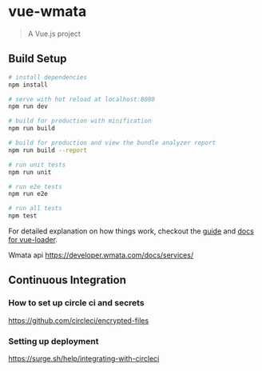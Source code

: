# vue-wmata

> A Vue.js project

## Build Setup

``` bash
# install dependencies
npm install

# serve with hot reload at localhost:8080
npm run dev

# build for production with minification
npm run build

# build for production and view the bundle analyzer report
npm run build --report

# run unit tests
npm run unit

# run e2e tests
npm run e2e

# run all tests
npm test
```

For detailed explanation on how things work, checkout the [guide](http://vuejs-templates.github.io/webpack/) and [docs for vue-loader](http://vuejs.github.io/vue-loader).


Wmata api
https://developer.wmata.com/docs/services/


## Continuous Integration

### How to set up circle ci and secrets

https://github.com/circleci/encrypted-files


### Setting up deployment
https://surge.sh/help/integrating-with-circleci